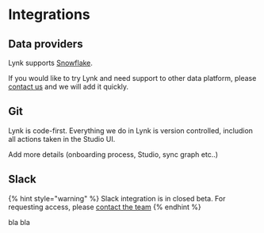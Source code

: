 # Integrations

## Data providers

Lynk supports [Snowflake](query-engines.md).

If you would like to try Lynk and need support to other data platform, please [contact us](https://www.getlynk.ai/book-a-demo) and we will add it quickly.

## Git

Lynk is code-first. Everything we do in Lynk is version controlled, includion all actions taken in the Studio UI.&#x20;

Add more details (onboarding process, Studio, sync graph etc..)

## Slack

{% hint style="warning" %}
Slack integration is in closed beta. For requesting access, please [contact the team](https://www.getlynk.ai/book-a-demo)
{% endhint %}

bla bla



